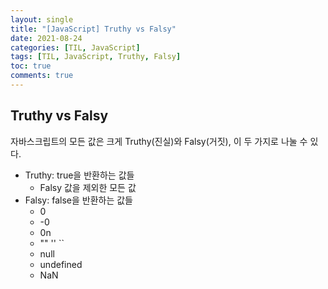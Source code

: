```yaml
---
layout: single
title: "[JavaScript] Truthy vs Falsy"
date: 2021-08-24
categories: [TIL, JavaScript]
tags: [TIL, JavaScript, Truthy, Falsy]
toc: true
comments: true
---
```


## Truthy vs Falsy
자바스크립트의 모든 값은 크게 Truthy(진실)와 Falsy(거짓), 이 두 가지로 나눌 수 있다. 

- Truthy: true을 반환하는 값들
  -  Falsy 값을 제외한 모든 값
- Falsy: false을 반환하는 값들
  - 0
  - -0
  - 0n
  - "" '' ``
  - null
  - undefined
  - NaN
